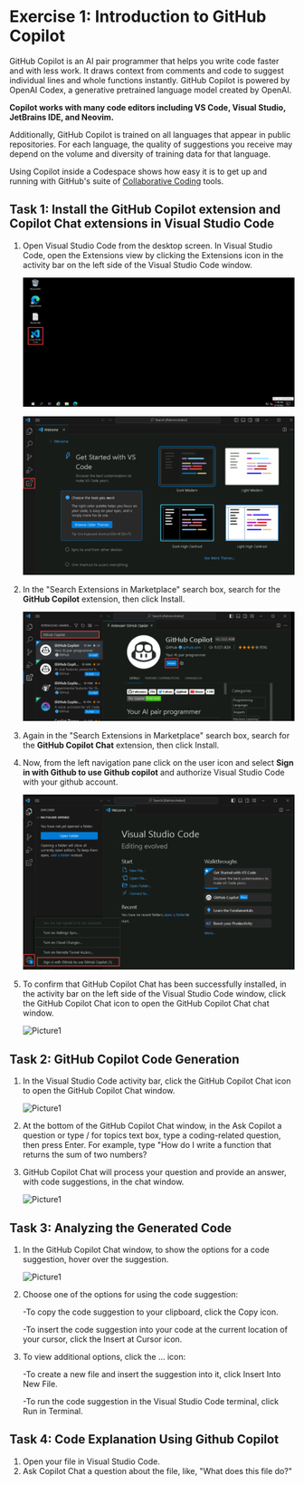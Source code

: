 
# Exercise 1: Introduction to GitHub Copilot

GitHub Copilot is an AI pair programmer that helps you write code faster and with less work. It draws context from comments and code to suggest individual lines and whole functions instantly. GitHub Copilot is powered by OpenAI Codex, a generative pretrained language model created by OpenAI.

**Copilot works with many code editors including VS Code, Visual Studio, JetBrains IDE, and Neovim.**

Additionally, GitHub Copilot is trained on all languages that appear in public repositories. For each language, the quality of suggestions you receive may depend on the volume and diversity of training data for that language.

Using Copilot inside a Codespace shows how easy it is to get up and running with GitHub's suite of [Collaborative Coding](https://github.com/features#features-collaboration) tools.

## Task 1: Install the GitHub Copilot extension and Copilot Chat extensions in Visual Studio Code

1. Open Visual Studio Code from the desktop screen. In Visual Studio Code, open the Extensions view by clicking the Extensions icon in the activity bar on the left side of the Visual Studio Code window.

   ![Picture1](../media/VScodedektop1.png)

   ![Picture1](../media/vscodeextension.png)

2. In the "Search Extensions in Marketplace" search box, search for the **GitHub Copilot** extension, then click Install.

   ![Picture1](../media/copilotinstall.png)

3. Again in the "Search Extensions in Marketplace" search box, search for the **GitHub Copilot Chat** extension, then click Install.
  
4. Now, from the left navigation pane click on the user icon and select **Sign in with Github to use Github copilot** and authorize Visual Studio Code with your github account.

   ![Picture1](../media/gitauth.png)

5. To confirm that GitHub Copilot Chat has been successfully installed, in the activity bar on the left side of the Visual Studio Code window, click the GitHub Copilot Chat icon to open the GitHub Copilot Chat chat window.

   ![Picture1](../media/)

## Task 2: GitHub Copilot Code Generation

1. In the Visual Studio Code activity bar, click the GitHub Copilot Chat icon to open the GitHub Copilot Chat window.

   ![Picture1](../media/) 
  
2. At the bottom of the GitHub Copilot Chat window, in the Ask Copilot a question or type / for topics text box, type a coding-related question, then press Enter. For example, type "How do I write a function that returns the sum of two numbers?

3. GitHub Copilot Chat will process your question and provide an answer, with code suggestions, in the chat window.

   ![Picture1](../media/)

## Task 3: Analyzing the Generated Code

1. In the GitHub Copilot Chat window, to show the options for a code suggestion, hover over the suggestion.

   ![Picture1](../media/)

2. Choose one of the options for using the code suggestion:
   
   -To copy the code suggestion to your clipboard, click the Copy icon.
   
   -To insert the code suggestion into your code at the current location of your cursor, click the Insert at Cursor icon.

4. To view additional options, click the ... icon:
   
   -To create a new file and insert the suggestion into it, click Insert Into New File.
   
   -To run the code suggestion in the Visual Studio Code terminal, click Run in Terminal.

## Task 4: Code Explanation Using Github Copilot

1. Open your file in Visual Studio Code.
2. Ask Copilot Chat a question about the file, like, "What does this file do?"
